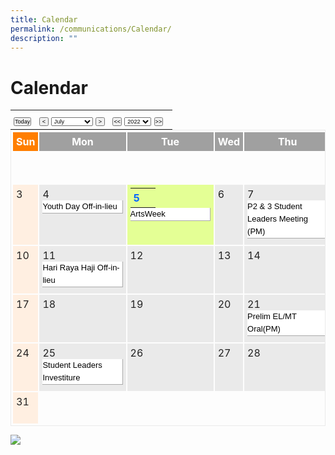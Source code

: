 ```yaml
---
title: Calendar
permalink: /communications/Calendar/
description: ""
---
```

Calendar
========

<table class="cal_navi" border="0" cellpadding="2" cellspacing="2" style="margin: 0px; outline: 0px; padding: 0px; border-collapse: collapse; max-width: 100%;"><tbody style="margin: 0px; outline: 0px; padding: 0px;"><tr style="margin: 0px; outline: 0px; padding: 0px;"><td style="margin: 0px; outline: 0px; padding: 5px;"><input name="Button1" type="button" class="small" alt="2022-07-05" value="Today" style="margin: 0px; outline: 0px; padding: 0px; font-size: 9.1px;">&nbsp;&nbsp;<span>&nbsp;</span><input name="Button1" type="button" class="small" alt="2022-6" value="&nbsp;<&nbsp;" style="margin: 0px; outline: 0px; padding: 0px; font-size: 9.1px;"><span>&nbsp;</span><select class="small" id="sel_month" name="sel_month" style="margin: 0px; outline: 0px; padding: 0px; font-size: 9.1px;">&nbsp;&nbsp; &nbsp;&nbsp; &nbsp;&nbsp; &nbsp;&nbsp; &nbsp;<option value="1" style="margin: 0px; outline: 0px; padding: 0px;">January</option>&nbsp;&nbsp; &nbsp;&nbsp; &nbsp;&nbsp; &nbsp;&nbsp; &nbsp;<option value="2" style="margin: 0px; outline: 0px; padding: 0px;">February</option>&nbsp;&nbsp; &nbsp;&nbsp; &nbsp;&nbsp; &nbsp;&nbsp; &nbsp;<option value="3" style="margin: 0px; outline: 0px; padding: 0px;">March</option>&nbsp;&nbsp; &nbsp;&nbsp; &nbsp;&nbsp; &nbsp;&nbsp; &nbsp;<option value="4" style="margin: 0px; outline: 0px; padding: 0px;">April</option>&nbsp;&nbsp; &nbsp;&nbsp; &nbsp;&nbsp; &nbsp;&nbsp; &nbsp;<option value="5" style="margin: 0px; outline: 0px; padding: 0px;">May</option>&nbsp;&nbsp; &nbsp;&nbsp; &nbsp;&nbsp; &nbsp;&nbsp; &nbsp;<option value="6" style="margin: 0px; outline: 0px; padding: 0px;">June</option>&nbsp;&nbsp; &nbsp;&nbsp; &nbsp;&nbsp; &nbsp;&nbsp; &nbsp;<option value="7" selected="" style="margin: 0px; outline: 0px; padding: 0px;">July</option>&nbsp;&nbsp; &nbsp;&nbsp; &nbsp;&nbsp; &nbsp;&nbsp; &nbsp;<option value="8" style="margin: 0px; outline: 0px; padding: 0px;">August</option>&nbsp;&nbsp; &nbsp;&nbsp; &nbsp;&nbsp; &nbsp;&nbsp; &nbsp;<option value="9" style="margin: 0px; outline: 0px; padding: 0px;">September</option>&nbsp;&nbsp; &nbsp;&nbsp; &nbsp;&nbsp; &nbsp;&nbsp; &nbsp;<option value="10" style="margin: 0px; outline: 0px; padding: 0px;">October</option>&nbsp;&nbsp; &nbsp;&nbsp; &nbsp;&nbsp; &nbsp;&nbsp; &nbsp;<option value="11" style="margin: 0px; outline: 0px; padding: 0px;">November</option>&nbsp;&nbsp; &nbsp;&nbsp; &nbsp;&nbsp; &nbsp;&nbsp; &nbsp;<option value="12" style="margin: 0px; outline: 0px; padding: 0px;">December</option>&nbsp; &nbsp; &nbsp;&nbsp; &nbsp;&nbsp; &nbsp;</select><span>&nbsp;</span><input name="Button1" type="button" class="small" alt="2022-8" value="&nbsp;>&nbsp;" style="margin: 0px; outline: 0px; padding: 0px; font-size: 9.1px;">&nbsp;&nbsp;<span>&nbsp;</span><input name="Button1" class="small" type="button" alt="2021-7" value="<<" style="margin: 0px; outline: 0px; padding: 0px; font-size: 9.1px;"><span>&nbsp;</span><select class="small" id="sel_year" name="sel_year" style="margin: 0px; outline: 0px; padding: 0px; font-size: 9.1px;">&nbsp;&nbsp; &nbsp;&nbsp; &nbsp;&nbsp; &nbsp;&nbsp; &nbsp;<option value="2019" selected="" style="margin: 0px; outline: 0px; padding: 0px;">2019</option>&nbsp;&nbsp; &nbsp;&nbsp; &nbsp;&nbsp; &nbsp;&nbsp; &nbsp;<option value="2020" style="margin: 0px; outline: 0px; padding: 0px;">2020</option>&nbsp;&nbsp; &nbsp;&nbsp; &nbsp;&nbsp; &nbsp;&nbsp; &nbsp;<option value="2021" style="margin: 0px; outline: 0px; padding: 0px;">2021</option>&nbsp;&nbsp; &nbsp;&nbsp; &nbsp;&nbsp; &nbsp;&nbsp; &nbsp;<option value="2022" selected="" style="margin: 0px; outline: 0px; padding: 0px;">2022</option>&nbsp;&nbsp; &nbsp;&nbsp; &nbsp;&nbsp; &nbsp;&nbsp; &nbsp;<option value="2023" style="margin: 0px; outline: 0px; padding: 0px;">2023</option>&nbsp;&nbsp; &nbsp;&nbsp; &nbsp;&nbsp; &nbsp;&nbsp; &nbsp;<option value="2024" style="margin: 0px; outline: 0px; padding: 0px;">2024</option>&nbsp;&nbsp; &nbsp;&nbsp; &nbsp;&nbsp; &nbsp;&nbsp; &nbsp;<option value="2025" style="margin: 0px; outline: 0px; padding: 0px;">2025</option>&nbsp; &nbsp; &nbsp;&nbsp; &nbsp;&nbsp; &nbsp;</select><span>&nbsp;</span><input name="Button1" type="button" class="small" alt="2023-7" value=">>" style="margin: 0px; outline: 0px; padding: 0px; font-size: 9.1px;"></td><td align="left" style="margin: 0px; outline: 0px; padding: 5px;"></td></tr></tbody></table>

<table class="event main_" width="100%" height="" style="margin: 0px; outline: 0px; padding: 1px; border-collapse: initial; max-width: 100%; width: 980px; border: 1px solid rgb(234, 234, 234);"><tbody style="margin: 0px; outline: 0px; padding: 0px;"><tr height="20" style="margin: 0px; outline: 0px; padding: 0px;"><td width="14%" align="center" class="cal_holiday_label" style="margin: 0px; outline: 0px; padding: 5px; color: rgb(255, 255, 255); background: rgb(255, 126, 0); font-weight: bold;">Sun</td><td width="14%" align="center" class="cal_weekday_label" style="margin: 0px; outline: 0px; padding: 5px; color: rgb(255, 255, 255); background: rgb(160, 160, 160); font-weight: bold;">Mon</td><td width="14%" align="center" class="cal_weekday_label" style="margin: 0px; outline: 0px; padding: 5px; color: rgb(255, 255, 255); background: rgb(160, 160, 160); font-weight: bold;">Tue</td><td width="14%" align="center" class="cal_weekday_label" style="margin: 0px; outline: 0px; padding: 5px; color: rgb(255, 255, 255); background: rgb(160, 160, 160); font-weight: bold;">Wed</td><td width="14%" align="center" class="cal_weekday_label" style="margin: 0px; outline: 0px; padding: 5px; color: rgb(255, 255, 255); background: rgb(160, 160, 160); font-weight: bold;">Thu</td><td width="14%" align="center" class="cal_weekday_label" style="margin: 0px; outline: 0px; padding: 5px; color: rgb(255, 255, 255); background: rgb(160, 160, 160); font-weight: bold;">Fri</td><td width="14%" align="center" class="cal_holiday_label" style="margin: 0px; outline: 0px; padding: 5px; color: rgb(255, 255, 255); background: rgb(255, 126, 0); font-weight: bold;">Sat</td></tr><tr style="margin: 0px; outline: 0px; padding: 0px;"><td height="50" style="margin: 0px; outline: 0px; padding: 5px; color: rgb(34, 34, 34);">&nbsp;</td><td height="50" style="margin: 0px; outline: 0px; padding: 5px; color: rgb(34, 34, 34);">&nbsp;</td><td height="50" style="margin: 0px; outline: 0px; padding: 5px; color: rgb(34, 34, 34);">&nbsp;</td><td height="50" style="margin: 0px; outline: 0px; padding: 5px; color: rgb(34, 34, 34);">&nbsp;</td><td height="50" style="margin: 0px; outline: 0px; padding: 5px; color: rgb(34, 34, 34);">&nbsp;</td><td height="50" valign="top" class="cal_weekday" style="margin: 0px; outline: 0px; padding: 5px; background: rgb(234, 234, 234); color: rgb(34, 34, 34);">1&nbsp;<br style="margin: 0px; outline: 0px; padding: 0px;"></td><td height="50" valign="top" class="cal_holiday" style="margin: 0px; outline: 0px; padding: 5px; background: rgb(255, 239, 225); color: rgb(34, 34, 34);">2&nbsp;<br style="margin: 0px; outline: 0px; padding: 0px;"></td></tr><tr style="margin: 0px; outline: 0px; padding: 0px;"><td height="50" valign="top" class="cal_holiday" style="margin: 0px; outline: 0px; padding: 5px; background: rgb(255, 239, 225); color: rgb(34, 34, 34);">3&nbsp;<br style="margin: 0px; outline: 0px; padding: 0px;"></td><td height="50" valign="top" class="cal_weekday" style="margin: 0px; outline: 0px; padding: 5px; background: rgb(234, 234, 234); color: rgb(34, 34, 34);">4&nbsp;<br style="margin: 0px; outline: 0px; padding: 0px;"><div class="cal_pagetree" style="margin: 0px 0px 5px; outline: 0px; padding: 0px; width: 127.141px; background: rgb(255, 255, 255); border-right: 1px solid rgb(170, 170, 170); border-bottom: 1px solid rgb(170, 170, 170); color: rgb(0, 0, 0); line-height: 20px !important; font-family: Helvetica; font-size: 13px;">Youth Day Off-in-lieu</div></td><td height="50" valign="top" class="cal_weekday_today" style="margin: 0px; outline: 0px; padding: 5px; background: rgb(228, 255, 149); color: rgb(34, 34, 34);"><table width="100%" border="0" cellspacing="0" cellpadding="0" style="margin: 0px; outline: 0px; padding: 0px; border-collapse: collapse; max-width: 100%;"><tbody style="margin: 0px; outline: 0px; padding: 0px;"><tr style="margin: 0px; outline: 0px; padding: 0px;"><td width="30" nowrap="" style="margin: 0px; outline: 0px; padding: 5px; color: rgb(34, 34, 34);"><b style="margin: 0px; outline: 0px; padding: 0px;"><font color="#0066FF" style="margin: 0px; outline: 0px; padding: 0px;">5</font></b>&nbsp;</td></tr></tbody></table><div class="cal_pagetree" style="margin: 0px 0px 5px; outline: 0px; padding: 0px; width: 127.141px; background: rgb(255, 255, 255); border-right: 1px solid rgb(170, 170, 170); border-bottom: 1px solid rgb(170, 170, 170); color: rgb(0, 0, 0); line-height: 20px !important; font-family: Helvetica; font-size: 13px;">ArtsWeek</div></td><td height="50" valign="top" class="cal_weekday" style="margin: 0px; outline: 0px; padding: 5px; background: rgb(234, 234, 234); color: rgb(34, 34, 34);">6&nbsp;<br style="margin: 0px; outline: 0px; padding: 0px;"></td><td height="50" valign="top" class="cal_weekday" style="margin: 0px; outline: 0px; padding: 5px; background: rgb(234, 234, 234); color: rgb(34, 34, 34);">7&nbsp;<br style="margin: 0px; outline: 0px; padding: 0px;"><div class="cal_pagetree" style="margin: 0px 0px 5px; outline: 0px; padding: 0px; width: 127.141px; background: rgb(255, 255, 255); border-right: 1px solid rgb(170, 170, 170); border-bottom: 1px solid rgb(170, 170, 170); color: rgb(0, 0, 0); line-height: 20px !important; font-family: Helvetica; font-size: 13px;">P2 &amp; 3 Student Leaders Meeting (PM)</div></td><td height="50" valign="top" class="cal_weekday" style="margin: 0px; outline: 0px; padding: 5px; background: rgb(234, 234, 234); color: rgb(34, 34, 34);">8&nbsp;<br style="margin: 0px; outline: 0px; padding: 0px;"></td><td height="50" valign="top" class="cal_holiday" style="margin: 0px; outline: 0px; padding: 5px; background: rgb(255, 239, 225); color: rgb(34, 34, 34);">9&nbsp;<br style="margin: 0px; outline: 0px; padding: 0px;"></td></tr><tr style="margin: 0px; outline: 0px; padding: 0px;"><td height="50" valign="top" class="cal_holiday" style="margin: 0px; outline: 0px; padding: 5px; background: rgb(255, 239, 225); color: rgb(34, 34, 34);">10&nbsp;<br style="margin: 0px; outline: 0px; padding: 0px;"></td><td height="50" valign="top" class="cal_weekday" style="margin: 0px; outline: 0px; padding: 5px; background: rgb(234, 234, 234); color: rgb(34, 34, 34);">11&nbsp;<br style="margin: 0px; outline: 0px; padding: 0px;"><div class="cal_pagetree" style="margin: 0px 0px 5px; outline: 0px; padding: 0px; width: 127.141px; background: rgb(255, 255, 255); border-right: 1px solid rgb(170, 170, 170); border-bottom: 1px solid rgb(170, 170, 170); color: rgb(0, 0, 0); line-height: 20px !important; font-family: Helvetica; font-size: 13px;">Hari Raya Haji Off-in-lieu</div></td><td height="50" valign="top" class="cal_weekday" style="margin: 0px; outline: 0px; padding: 5px; background: rgb(234, 234, 234); color: rgb(34, 34, 34);">12&nbsp;<br style="margin: 0px; outline: 0px; padding: 0px;"></td><td height="50" valign="top" class="cal_weekday" style="margin: 0px; outline: 0px; padding: 5px; background: rgb(234, 234, 234); color: rgb(34, 34, 34);">13&nbsp;<br style="margin: 0px; outline: 0px; padding: 0px;"></td><td height="50" valign="top" class="cal_weekday" style="margin: 0px; outline: 0px; padding: 5px; background: rgb(234, 234, 234); color: rgb(34, 34, 34);">14&nbsp;<br style="margin: 0px; outline: 0px; padding: 0px;"></td><td height="50" valign="top" class="cal_weekday" style="margin: 0px; outline: 0px; padding: 5px; background: rgb(234, 234, 234); color: rgb(34, 34, 34);">15&nbsp;<br style="margin: 0px; outline: 0px; padding: 0px;"><div class="cal_pagetree" style="margin: 0px 0px 5px; outline: 0px; padding: 0px; width: 127.141px; background: rgb(255, 255, 255); border-right: 1px solid rgb(170, 170, 170); border-bottom: 1px solid rgb(170, 170, 170); color: rgb(0, 0, 0); line-height: 20px !important; font-family: Helvetica; font-size: 13px;">RHD</div></td><td height="50" valign="top" class="cal_holiday" style="margin: 0px; outline: 0px; padding: 5px; background: rgb(255, 239, 225); color: rgb(34, 34, 34);">16&nbsp;<br style="margin: 0px; outline: 0px; padding: 0px;"></td></tr><tr style="margin: 0px; outline: 0px; padding: 0px;"><td height="50" valign="top" class="cal_holiday" style="margin: 0px; outline: 0px; padding: 5px; background: rgb(255, 239, 225); color: rgb(34, 34, 34);">17&nbsp;<br style="margin: 0px; outline: 0px; padding: 0px;"></td><td height="50" valign="top" class="cal_weekday" style="margin: 0px; outline: 0px; padding: 5px; background: rgb(234, 234, 234); color: rgb(34, 34, 34);">18&nbsp;<br style="margin: 0px; outline: 0px; padding: 0px;"></td><td height="50" valign="top" class="cal_weekday" style="margin: 0px; outline: 0px; padding: 5px; background: rgb(234, 234, 234); color: rgb(34, 34, 34);">19&nbsp;<br style="margin: 0px; outline: 0px; padding: 0px;"></td><td height="50" valign="top" class="cal_weekday" style="margin: 0px; outline: 0px; padding: 5px; background: rgb(234, 234, 234); color: rgb(34, 34, 34);">20&nbsp;<br style="margin: 0px; outline: 0px; padding: 0px;"></td><td height="50" valign="top" class="cal_weekday" style="margin: 0px; outline: 0px; padding: 5px; background: rgb(234, 234, 234); color: rgb(34, 34, 34);">21&nbsp;<br style="margin: 0px; outline: 0px; padding: 0px;"><div class="cal_pagetree" style="margin: 0px 0px 5px; outline: 0px; padding: 0px; width: 127.141px; background: rgb(255, 255, 255); border-right: 1px solid rgb(170, 170, 170); border-bottom: 1px solid rgb(170, 170, 170); color: rgb(0, 0, 0); line-height: 20px !important; font-family: Helvetica; font-size: 13px;">Prelim EL/MT Oral(PM)</div></td><td height="50" valign="top" class="cal_weekday" style="margin: 0px; outline: 0px; padding: 5px; background: rgb(234, 234, 234); color: rgb(34, 34, 34);">22&nbsp;<br style="margin: 0px; outline: 0px; padding: 0px;"><div class="cal_pagetree" style="margin: 0px 0px 5px; outline: 0px; padding: 0px; width: 127.141px; background: rgb(255, 255, 255); border-right: 1px solid rgb(170, 170, 170); border-bottom: 1px solid rgb(170, 170, 170); color: rgb(0, 0, 0); line-height: 20px !important; font-family: Helvetica; font-size: 13px;">Prelim EL/MT Oral(PM)</div></td><td height="50" valign="top" class="cal_holiday" style="margin: 0px; outline: 0px; padding: 5px; background: rgb(255, 239, 225); color: rgb(34, 34, 34);">23&nbsp;<br style="margin: 0px; outline: 0px; padding: 0px;"></td></tr><tr style="margin: 0px; outline: 0px; padding: 0px;"><td height="50" valign="top" class="cal_holiday" style="margin: 0px; outline: 0px; padding: 5px; background: rgb(255, 239, 225); color: rgb(34, 34, 34);">24&nbsp;<br style="margin: 0px; outline: 0px; padding: 0px;"></td><td height="50" valign="top" class="cal_weekday" style="margin: 0px; outline: 0px; padding: 5px; background: rgb(234, 234, 234); color: rgb(34, 34, 34);">25&nbsp;<br style="margin: 0px; outline: 0px; padding: 0px;"><div class="cal_pagetree" style="margin: 0px 0px 5px; outline: 0px; padding: 0px; width: 127.141px; background: rgb(255, 255, 255); border-right: 1px solid rgb(170, 170, 170); border-bottom: 1px solid rgb(170, 170, 170); color: rgb(0, 0, 0); line-height: 20px !important; font-family: Helvetica; font-size: 13px;">Student Leaders Investiture</div></td><td height="50" valign="top" class="cal_weekday" style="margin: 0px; outline: 0px; padding: 5px; background: rgb(234, 234, 234); color: rgb(34, 34, 34);">26&nbsp;<br style="margin: 0px; outline: 0px; padding: 0px;"></td><td height="50" valign="top" class="cal_weekday" style="margin: 0px; outline: 0px; padding: 5px; background: rgb(234, 234, 234); color: rgb(34, 34, 34);">27&nbsp;<br style="margin: 0px; outline: 0px; padding: 0px;"></td><td height="50" valign="top" class="cal_weekday" style="margin: 0px; outline: 0px; padding: 5px; background: rgb(234, 234, 234); color: rgb(34, 34, 34);">28&nbsp;<br style="margin: 0px; outline: 0px; padding: 0px;"></td><td height="50" valign="top" class="cal_weekday" style="margin: 0px; outline: 0px; padding: 5px; background: rgb(234, 234, 234); color: rgb(34, 34, 34);">29&nbsp;<br style="margin: 0px; outline: 0px; padding: 0px;"></td><td height="50" valign="top" class="cal_holiday" style="margin: 0px; outline: 0px; padding: 5px; background: rgb(255, 239, 225); color: rgb(34, 34, 34);">30&nbsp;<br style="margin: 0px; outline: 0px; padding: 0px;"></td></tr><tr style="margin: 0px; outline: 0px; padding: 0px;"><td height="50" valign="top" class="cal_holiday" style="margin: 0px; outline: 0px; padding: 5px; background: rgb(255, 239, 225); color: rgb(34, 34, 34);">31&nbsp;<br style="margin: 0px; outline: 0px; padding: 0px;"></td><td height="50" style="margin: 0px; outline: 0px; padding: 5px; color: rgb(34, 34, 34);">&nbsp;</td><td height="50" style="margin: 0px; outline: 0px; padding: 5px; color: rgb(34, 34, 34);">&nbsp;</td><td height="50" style="margin: 0px; outline: 0px; padding: 5px; color: rgb(34, 34, 34);">&nbsp;</td><td height="50" style="margin: 0px; outline: 0px; padding: 5px; color: rgb(34, 34, 34);">&nbsp;</td><td height="50" style="margin: 0px; outline: 0px; padding: 5px; color: rgb(34, 34, 34);">&nbsp;</td><td height="50" style="margin: 0px; outline: 0px; padding: 5px; color: rgb(34, 34, 34);">&nbsp;</td></tr></tbody></table>

![](https://rivervalepri.moe.edu.sg/pix/spacer.gif)